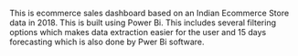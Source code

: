 This is ecommerce sales dashboard based on an Indian Ecommerce Store data in 2018.
This is built using Power Bi.
This includes several filtering options which makes data extraction easier for the user and 15 days forecasting which is also done by Pwer Bi software.
